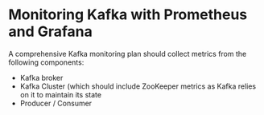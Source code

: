 # Monitoring Kafka with Prometheus and Grafana

A comprehensive Kafka monitoring plan should collect metrics from the following components:

* Kafka broker
* Kafka Cluster (which should include ZooKeeper metrics as Kafka relies on it to maintain its state
* Producer / Consumer 

